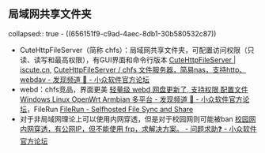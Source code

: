 ## 局域网共享文件夹
collapsed:: true
	- ((656151f9-c9ad-4aec-8db1-30b580532c87))
- CuteHttpFileServer（简称 chfs）：局域网共享文件夹，可配置访问权限（只读、读写和最高权限），有GUI界面和命令行版本 [CuteHttpFileServer | iscute.cn](http://iscute.cn/chfs), [CuteHttpFileServer / chfs 文件服务器，简易nas，支持http、webdav - 发现频道 🔎 - 小众软件官方论坛](https://meta.appinn.net/t/topic/13634)
- webd：chfs竞品，界面更美 [轻量级 webd 网盘更新了, 支持权限 配置文件 Windows Linux OpenWrt Armbian 多平台 - 发现频道 🔎 - 小众软件官方论坛](https://meta.appinn.net/t/topic/7338)，FileRun [FileRun - Selfhosted File Sync and Share](https://filerun.com/)
- 对于非局域网理论上可以使用内网穿透，但是对于校园网则可能被ban [校园网内网穿透，有公网IP，但不能使用 frp，求解决方案。 - 问题求助❓ - 小众软件官方论坛](https://meta.appinn.net/t/topic/49638)